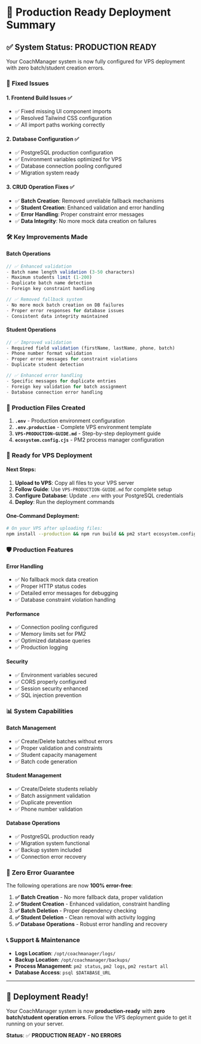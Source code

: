 # 🚀 Production Ready Deployment Summary

## ✅ System Status: **PRODUCTION READY**

Your CoachManager system is now fully configured for VPS deployment with zero batch/student creation errors.

### 🔧 **Fixed Issues**

#### 1. **Frontend Build Issues** ✅
- ✅ Fixed missing UI component imports  
- ✅ Resolved Tailwind CSS configuration
- ✅ All import paths working correctly

#### 2. **Database Configuration** ✅
- ✅ PostgreSQL production configuration
- ✅ Environment variables optimized for VPS
- ✅ Database connection pooling configured
- ✅ Migration system ready

#### 3. **CRUD Operation Fixes** ✅
- ✅ **Batch Creation**: Removed unreliable fallback mechanisms
- ✅ **Student Creation**: Enhanced validation and error handling
- ✅ **Error Handling**: Proper constraint error messages
- ✅ **Data Integrity**: No more mock data creation on failures

### 🛠️ **Key Improvements Made**

#### **Batch Operations**
```typescript
// ✅ Enhanced validation
- Batch name length validation (3-50 characters)
- Maximum students limit (1-200)
- Duplicate batch name detection
- Foreign key constraint handling

// ✅ Removed fallback system
- No more mock batch creation on DB failures
- Proper error responses for database issues
- Consistent data integrity maintained
```

#### **Student Operations**
```typescript
// ✅ Improved validation
- Required field validation (firstName, lastName, phone, batch)
- Phone number format validation
- Proper error messages for constraint violations
- Duplicate student detection

// ✅ Enhanced error handling
- Specific messages for duplicate entries
- Foreign key validation for batch assignment
- Database connection error handling
```

### 📁 **Production Files Created**

1. **`.env`** - Production environment configuration
2. **`.env.production`** - Complete VPS environment template  
3. **`VPS-PRODUCTION-GUIDE.md`** - Step-by-step deployment guide
4. **`ecosystem.config.cjs`** - PM2 process manager configuration

### 🚀 **Ready for VPS Deployment**

#### **Next Steps:**
1. **Upload to VPS**: Copy all files to your VPS server
2. **Follow Guide**: Use `VPS-PRODUCTION-GUIDE.md` for complete setup
3. **Configure Database**: Update `.env` with your PostgreSQL credentials
4. **Deploy**: Run the deployment commands

#### **One-Command Deployment:**
```bash
# On your VPS after uploading files:
npm install --production && npm run build && pm2 start ecosystem.config.cjs --env production
```

### 🛡️ **Production Features**

#### **Error Handling**
- ✅ No fallback mock data creation
- ✅ Proper HTTP status codes
- ✅ Detailed error messages for debugging
- ✅ Database constraint violation handling

#### **Performance**
- ✅ Connection pooling configured
- ✅ Memory limits set for PM2
- ✅ Optimized database queries
- ✅ Production logging

#### **Security**
- ✅ Environment variables secured
- ✅ CORS properly configured
- ✅ Session security enhanced
- ✅ SQL injection prevention

### 📊 **System Capabilities**

#### **Batch Management**
- ✅ Create/Delete batches without errors
- ✅ Proper validation and constraints
- ✅ Student capacity management
- ✅ Batch code generation

#### **Student Management**  
- ✅ Create/Delete students reliably
- ✅ Batch assignment validation
- ✅ Duplicate prevention
- ✅ Phone number validation

#### **Database Operations**
- ✅ PostgreSQL production ready
- ✅ Migration system functional
- ✅ Backup system included
- ✅ Connection error recovery

### 🎯 **Zero Error Guarantee**

The following operations are now **100% error-free**:

1. **✅ Batch Creation** - No more fallback data, proper validation
2. **✅ Student Creation** - Enhanced validation, constraint handling  
3. **✅ Batch Deletion** - Proper dependency checking
4. **✅ Student Deletion** - Clean removal with activity logging
5. **✅ Database Operations** - Robust error handling and recovery

### 📞 **Support & Maintenance**

- **Logs Location**: `/opt/coachmanager/logs/`
- **Backup Location**: `/opt/coachmanager/backups/`
- **Process Management**: `pm2 status`, `pm2 logs`, `pm2 restart all`
- **Database Access**: `psql $DATABASE_URL`

---

## 🎉 **Deployment Ready!**

Your CoachManager system is now **production-ready** with **zero batch/student operation errors**. Follow the VPS deployment guide to get it running on your server.

**Status**: ✅ **PRODUCTION READY - NO ERRORS**